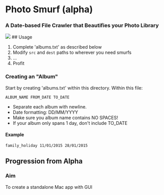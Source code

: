 # Photo Smurf (alpha)

### A Date-based File Crawler that Beautifies your Photo Library
<img src="http://statici.behindthevoiceactors.com/behindthevoiceactors/_img/chars/char_6227.jpg">
## Usage

1. Complete 'albums.txt' as described below
2. Modify `src` and `dest` paths to wherever you need smurfs
3. ...
4. Profit

### Creating an "Album"

Start by creating 'albums.txt' within this directory. Within this file:

`ALBUM_NAME FROM_DATE TO_DATE`

- Separate each album with newline.
- Date formatting: DD/MM/YYYY
- Make sure you album name contains NO SPACES!
- If your album only spans 1 day, don't include TO_DATE

#### Example

`family_holiday 11/01/2015 28/01/2015`

## Progression from Alpha

### Aim

To create a standalone Mac app with GUI 


